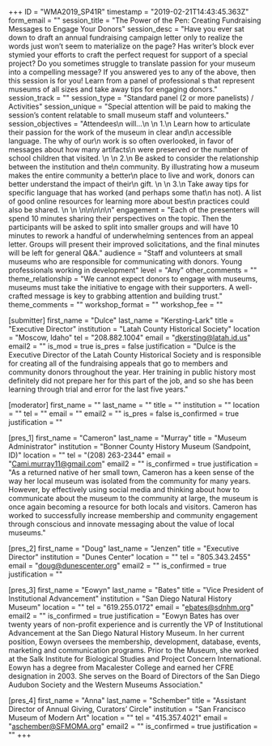 +++
ID = "WMA2019_SP41R"
timestamp = "2019-02-21T14:43:45.363Z"
form_email = ""
session_title = "The Power of the Pen: Creating Fundraising Messages to Engage Your Donors"
session_desc = "Have you ever sat down to draft an annual fundraising campaign letter only to realize the words just won’t seem to materialize on the page? Has writer’s block ever stymied your efforts to craft the perfect request for support of a special project? Do you sometimes struggle to translate passion for your museum into a compelling message? If you answered yes to any of the above, then this session is for you! Learn from a panel of professional s that represent museums of all sizes and take away tips for engaging donors."
session_track = ""
session_type = "Standard panel (2 or more panelists) / Activities"
session_unique = "Special attention will be paid to making the session’s content relatable to small museum staff and volunteers."
session_objectives = "Attendees\n  will…\n   \n  1.\n  Learn how to articulate their passion for the work of the museum in clear and\n  accessible language. The why of our\n  work is so often overlooked, in favor of messages about how many artifacts\n  were preserved or the number of school children that visited. \n   \n  2.\n  Be asked to consider the relationship between the institution and the\n  community. By illustrating how a museum makes the entire community a better\n  place to live and work, donors can better understand the impact of their\n  gift. \n   \n  3.\n  Take away tips for specific language that has worked (and perhaps some that\n  has not). A list of good online resources for learning more about best\n  practices could also be shared.   \n  \n \n\n\n\n\n"
engagement = "Each of the presenters will spend 10 minutes sharing their perspectives on the topic. Then the participants will be asked to split into smaller groups and will have 10 minutes to rework a handful of underwhelming sentences from an appeal letter. Groups will present their improved solicitations, and the final minutes will be left for general Q&A."
audience = "Staff and volunteers at small museums who are responsible for communicating with donors. Young professionals working in development"
level = "Any"
other_comments = ""
theme_relationship = "We cannot expect donors to engage with museums, museums must take the initiative to engage with their supporters. A well-crafted message is key to grabbing attention and building trust."
theme_comments = ""
workshop_format = ""
workshop_fee = ""

[submitter]
first_name = "Dulce"
last_name = "Kersting-Lark"
title = "Executive Director"
institution = "Latah County Historical Society"
location = "Moscow, Idaho"
tel = "208.882.1004"
email = "dkersting@latah.id.us"
email2 = ""
is_mod = true
is_pres = false
justification = "Dulce is the Executive Director of the Latah County Historical Society and is responsible for creating all of the fundraising appeals that go to members and community donors throughout the year. Her training in public history most definitely did not prepare her for this part of the job, and so she has been learning through trial and error for the last five years."

[moderator]
first_name = ""
last_name = ""
title = ""
institution = ""
location = ""
tel = ""
email = ""
email2 = ""
is_pres = false
is_confirmed = true
justification = ""

[pres_1]
first_name = "Cameron"
last_name = "Murray"
title = "Museum Administrator"
institution = "Bonner County History Museum (Sandpoint, ID)"
location = ""
tel = "(208) 263-2344"
email = "Cami.murray11@gmail.com"
email2 = ""
is_confirmed = true
justification = "As a returned native of her small town, Cameron has a keen sense of the way her local museum was isolated from the community for many years. However, by effectively using social media and thinking about how to communicate about the museum to the community at large, the museum is once again becoming a resource for both locals and visitors. Cameron has worked to successfully increase membership and community engagement through conscious and innovate messaging about the value of local museums."

[pres_2]
first_name = "Doug"
last_name = "Jenzen"
title = "Executive Director"
institution = "Dunes Center"
location = ""
tel = "805.343.2455"
email = "doug@dunescenter.org"
email2 = ""
is_confirmed = true
justification = ""

[pres_3]
first_name = "Eowyn"
last_name = "Bates"
title = "Vice President of Institutional Advancement"
institution = "San Diego Natural History Museum"
location = ""
tel = "619.255.0172"
email = "ebates@sdnhm.org"
email2 = ""
is_confirmed = true
justification = "Eowyn Bates has over twenty years of non-profit experience and is currently the VP of Institutional Advancement at the San Diego Natural History Museum. In her current position, Eowyn oversees the membership, development, database, events, marketing and communication programs. Prior to the Museum, she worked at the Salk Institute for Biological Studies and Project Concern International. Eowyn has a degree from Macalester College and earned her CFRE designation in 2003. She serves on the Board of Directors of the San Diego Audubon Society and the Western Museums Association."

[pres_4]
first_name = "Anna"
last_name = "Schember"
title = "Assistant Director of Annual Giving, Curators’ Circle"
institution = "San Francisco Museum of Modern Art"
location = ""
tel = "415.357.4021"
email = "aschember@SFMOMA.org"
email2 = ""
is_confirmed = true
justification = ""
+++
